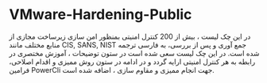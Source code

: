 # VMware-Hardening-Public
در این چک لیست ، بیش از 200 کنترل امنیتی بمنظور امن سازی زیرساخت مجازی از منابع مختلف مانند CIS, SANS, NIST  جمع آوری و پس از بررسی، به فارسی ترجمه شده است.
در این چک لیست سعی شده است در ستون توضیحات ، آموزش مختصری در رابطه به هر کنترل امنیتی ارایه گردد و در ادامه در ستون روش ممیزی و اقدام اصلاحی، فرامین PowerCli  جهت انجام ممیزی و مقاوم سازی ، اضافه شده است. 
